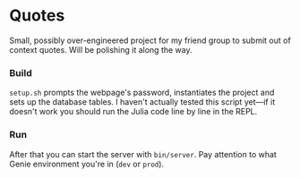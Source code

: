 # Quotes
Small, possibly over-engineered project for my friend group to submit out of context quotes. Will be polishing it along the way.

### Build
`setup.sh` prompts the webpage's password, instantiates the project and sets up the database tables. I haven't actually tested this script yet—if it doesn't work you should run the Julia code line by line in the REPL.

### Run
After that you can start the server with `bin/server`. Pay attention to what Genie environment you're in (`dev` or `prod`).
